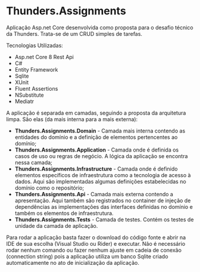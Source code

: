 # Thunders.Assignments
Aplicação Asp.net Core desenvolvida como proposta para o desafio técnico da Thunders. Trata-se de um CRUD simples de tarefas.

Tecnologias Utilizadas:

 - Asp.net  Core 8 Rest Api
 - C#
 - Entity Framework
 - Sqlite
 - XUnit
 - Fluent Assertions
 - NSubstitute
 - Mediatr

A aplicação é separada em camadas, seguindo a proposta da arquitetura limpa. São elas (da mais interna para a mais externa):

 - **Thunders.Assignments.Domain** - Camada mais interna contendo as entidades do domínio e a definição de elementos pertencentes ao domínio;
 - **Thunders.Assignments.Application** - Camada onde é definida os casos de uso ou regras de negócio. A lógica da aplicação se encontra nessa camada;
 - **Thunders.Assignments.Infrastructure** - Camada onde é definido elementos específicos de infraestrutura como a tecnologia de acesso à dados. Aqui são implementadas algumas definições estabelecidas no domínio como o repositório;
 - **Thunders.Assignments.Api** - Camada mais externa contendo a apresentação. Aqui também são registrados no container de injeção de dependências as implementações das interfaces definidas no domínio e também os elementos de infraestrutura.
- **Thunders.Assignments.Tests** - Camada de testes. Contém os testes de unidade da camada de aplicação.

Para rodar a aplicação basta fazer o download do código fonte e abrir na IDE de sua escolha (Visual Studio ou Rider) e executar. Não é necessário rodar nenhum comando ou fazer nenhum ajuste em cadeia de conexão (connection string) pois a aplicação utiliza um banco Sqlite criado automaticamente no ato de inicialização da aplicação.
